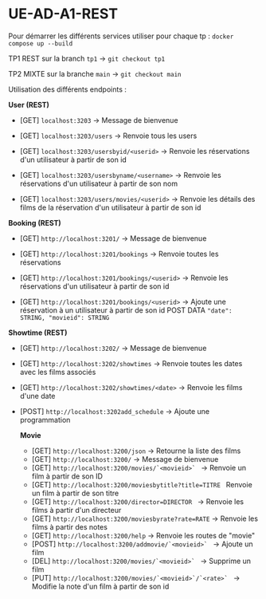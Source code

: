 # UE-AD-A1-REST

Pour démarrer les différents services 
utiliser pour chaque tp : ```docker compose up --build``` 

TP1 REST sur la branch ```tp1``` -> ```git checkout tp1```

TP2 MIXTE sur la branche ```main``` -> ```git checkout main```

Utilisation des différents endpoints : 


**User (REST)** 

- [GET] ```localhost:3203``` -> Message de bienvenue
  
- [GET] ```localhost:3203/users``` -> Renvoie tous les users
  
- [GET] ```localhost:3203/usersbyid/<userid>``` -> Renvoie les réservations d'un utilisateur à partir de son id
  
- [GET] ```localhost:3203/usersbyname/<username>``` ->  Renvoie les réservations d'un utilisateur à partir de son nom

- [GET] ```localhost:3203/users/movies/<userid>``` -> Renvoie les détails des films de la réservation d'un utilisateur à partir de son id

  
**Booking (REST)** 

- [GET] ```http://localhost:3201/``` -> Message de bienvenue

- [GET] ```http://localhost:3201/bookings``` -> Renvoie toutes les réservations

- [GET] ```http://localhost:3201/bookings/<userid>``` -> Renvoie les réservations d'un utilisateur à partir de son id
 
- [GET] ```http://localhost:3201/bookings/<userid>``` -> Ajoute une réservation à un utilisateur à partir de son id POST DATA ```"date": STRING, "movieid": STRING```

**Showtime (REST)** 

- [GET] ```http://localhost:3202/``` -> Message de bienvenue 

- [GET] ```http://localhost:3202/showtimes``` -> Renvoie toutes les dates avec les films associés
 
- [GET] ```http://localhost:3202/showtimes/<date>``` -> Renvoie les films d'une date
- [POST] ```http://localhost:3202add_schedule``` -> Ajoute une programmation

  **Movie**
  - [GET] ```http://localhost:3200/json``` -> Retourne la liste des films
  - [GET] ```http://localhost:3200/``` -> Message de bienvenue 
  - [GET] ```http://localhost:3200/movies/`<movieid>` ``` -> Renvoie un film à partir de son ID
  - [GET] ```http://localhost:3200/moviesbytitle?title=TITRE ``` Renvoie un film à partir de son titre
  - [GET] ```http://localhost:3200/director=DIRECTOR ``` -> Renvoie les films à partir d'un directeur 
  - [GET] ```http://localhost:3200/moviesbyrate?rate=RATE``` -> Renvoie les films à partir des notes
  - [GET] ```http://localhost:3200/help``` -> Renvoie les routes de "movie"
  - [POST] ```http://localhost:3200/addmovie/`<movieid>` ``` -> Ajoute un film 
  - [DEL] ```http://localhost:3200/movies/`<movieid>` ``` -> Supprime un film 
  - [PUT] ```http://localhost:3200/movies/`<movieid>`/`<rate>` ``` -> Modifie la note d'un film à partir de son id
    
    
